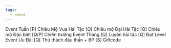 ```yaml
---
tags:
  - event
---
```


Event Tuần
[P] Chiêu Mộ Vua Hải Tặc
[Q] Chiêu mộ Đại Hải Tặc
[Q] Chiêu mộ Đặc biệt
[Q/P] Chiến trường
Event Tháng
[Q] Luyện hải tặc
[Q] Đạt Level
Event Ưu Đãi
[Q] Thử thách đậu thần + BP
[S] Giftcode
